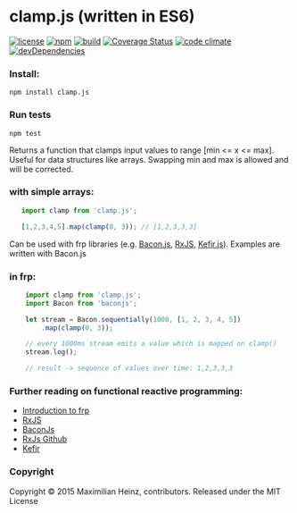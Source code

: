 # clamp.js (written in ES6)

[![license](http://img.shields.io/badge/license-MIT-blue.svg?style=flat)](https://raw.githubusercontent.com/meandmax/clamp.js/master/LICENSE)
[![npm](http://img.shields.io/npm/v/clamp.js.svg?style=flat)](https://www.npmjs.com/package/clamp.js)
[![build](http://img.shields.io/travis/meandmax/clamp.js/master.svg?style=flat)](https://travis-ci.org/meandmax/clamp.js)
[![Coverage Status](https://coveralls.io/repos/meandmax/clamp.js/badge.svg?branch=master&service=github)](https://coveralls.io/github/meandmax/clamp.js?branch=master)
[![code climate](http://img.shields.io/codeclimate/github/meandmax/clamp.js.svg?style=flat)](https://codeclimate.com/github/meandmax/clamp.js)
[![devDependencies](http://img.shields.io/david/dev/meandmax/clamp.js.svg?style=flat)](https://david-dm.org/meandmax/clamp.js#info=devDependencies&view=table)

### Install:

```
npm install clamp.js
```

### Run tests

```
npm test
```

Returns a function that clamps input values to range [min <= x <= max]. Useful for data structures like arrays. Swapping min and max is allowed and will be corrected.

### with simple arrays:

 ```js
    import clamp from 'clamp.js';

    [1,2,3,4,5].map(clamp(0, 3)); // [1,2,3,3,3]
 ```

Can be used with frp libraries (e.g. [Bacon.js](https://github.com/baconjs/bacon.js), [RxJS](https://github.com/Reactive-Extensions/RxJS), [Kefir.js](https://github.com/pozadi/kefir)). Examples are written with Bacon.js

### in frp:

```js
    import clamp from 'clamp.js';
    import Bacon from 'baconjs';

    let stream = Bacon.sequentially(1000, [1, 2, 3, 4, 5])
        .map(clamp(0, 3));

    // every 1000ms stream emits a value which is mapped on clamp()
    stream.log();

    // result -> sequence of values over time: 1,2,3,3,3
```

### Further reading on functional reactive programming:
- [Introduction to frp](https://gist.github.com/staltz/868e7e9bc2a7b8c1f754)
- [RxJS](http://reactive-extensions.github.io/RxJS/)
- [BaconJs](https://github.com/baconjs/bacon.js)
- [RxJs Github](https://github.com/Reactive-Extensions/RxJS)
- [Kefir](https://github.com/rpominov/kefir)

### Copyright

Copyright &copy; 2015 Maximilian Heinz, contributors. Released under the MIT License
